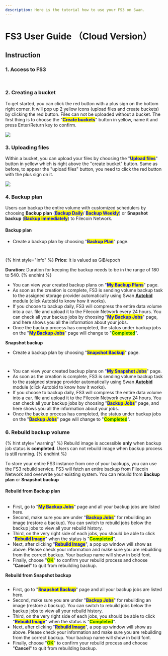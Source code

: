 ```yaml
---
description: Here is the tutorial how to use your FS3 on Swan.
---
```


# FS3 User Guide （Cloud Version）

## Instruction

### 1. Access to FS3

<figure><img src="../.gitbook/assets/截圖 2022-08-30 下午3.58.19.png" alt=""><figcaption></figcaption></figure>

<figure><img src="../.gitbook/assets/截圖 2022-08-30 下午4.01.08.png" alt=""><figcaption></figcaption></figure>

### 2.  Creating a bucket

To get started, you can click the red button with a plus sign on the bottom right corner. It will pop up 2 yellow icons (upload files and create buckets) by clicking the red button. Files can not be uploaded without a bucket. The first thing is to choose the "<mark style="color:blue;">**Create buckets**</mark>" button in yellow, name it and press Enter/Return key to confirm.&#x20;

![](../.gitbook/assets/WechatIMG284.jpeg)

### 3. Uploading files

Within a bucket, you can upload your files by choosing the "<mark style="color:blue;">**Upload files**</mark>" button in yellow which is right above the "create bucket" button. Same as before, to appear the "upload files" button, you need to click the red button with the plus sign on it.&#x20;

![](../.gitbook/assets/WeChat5cf513347fdac1e75f21ab1c684bb5e1.png)

### 4. Backup plan

Users can backup the entire volume with customized schedulers by choosing **Backup plan** (<mark style="color:blue;">**Backup Daily**</mark>/ <mark style="color:blue;">**Backup Weekly**</mark>) or **Snapshot backup** (<mark style="color:blue;">**Backup immediately**</mark>) to Filecoin Network.&#x20;

####

#### Backup plan

* Create a backup plan by choosing "<mark style="color:blue;">**Backup Plan**</mark>" page.&#x20;

<figure><img src="../.gitbook/assets/截圖 2022-08-30 下午4.35.29.png" alt=""><figcaption></figcaption></figure>

<figure><img src="../.gitbook/assets/截圖 2022-08-30 下午4.39.04.png" alt=""><figcaption></figcaption></figure>

{% hint style="info" %}
**Price**: It is valued as GiB/epoch

**Duration**: Duration for keeping the backup needs to be in the range of 180 to 540.&#x20;
{% endhint %}

* You can view your created backup plans on "<mark style="color:blue;">**My Backup Plans**</mark>" page.
* As soon as the creation is complete, FS3 is sending volume backup task to the assigned storage provider automatically using Swan [**Autobid**](https://docs.filswan.com/filswan-platform/overview/filswan-auction-system) module (click Autobid to know how it works).&#x20;
* If you choose to backup daily,  FS3 will compress the entire data volume into a car. file and upload it to the Filecoin Network every 24 hours. You can check all your backup jobs by choosing "<mark style="color:blue;">**My Backup Jobs**</mark>" page, and here shows you all the information about your jobs.
* Once the backup process has completed, the status under backup jobs on the "<mark style="color:blue;">**My Backup Jobs**</mark>" page will change to "<mark style="color:green;">**Completed**</mark>".



**Snapshot backup**

* Create a backup plan by choosing "<mark style="color:blue;">**Snapshot Backup**</mark>" page.

<figure><img src="../.gitbook/assets/截圖 2022-08-30 下午4.40.38.png" alt=""><figcaption></figcaption></figure>

<figure><img src="../.gitbook/assets/截圖 2022-08-30 下午4.42.51.png" alt=""><figcaption></figcaption></figure>

* You can view your created backup plans on "<mark style="color:blue;">**My Snapshot Jobs**</mark>" page.
* As soon as the creation is complete, FS3 is sending volume backup task to the assigned storage provider automatically using Swan [**Autobid**](https://docs.filswan.com/filswan-platform/overview/filswan-auction-system) module (click Autobid to know how it works).&#x20;
* If you choose to backup daily,  FS3 will compress the entire data volume into a car. file and upload it to the Filecoin Network every 24 hours. You can check all your backup jobs by choosing "<mark style="color:blue;">**Backup Jobs**</mark>" page, and here shows you all the information about your jobs.
* Once the backup process has completed, the status under backup jobs on the "<mark style="color:blue;">**Backup Jobs**</mark>" page will change to "<mark style="color:green;">**Completed**</mark>".

### 6. Rebuild backup volume&#x20;

{% hint style="warning" %}
Rebuild image is accessible **only** when backup job status is **completed**. Users can not rebuild image when backup process is still running.
{% endhint %}

To store your entire FS3 instance from one of your backups, you can use the FS3 rebuild service. FS3 will fetch an entire backup from Filecoin Network and overwrite your existing system.  You can rebuild from **Backup plan** or **Snapshot backup**



#### **Rebuild from Backup plan**

<figure><img src="../.gitbook/assets/截圖 2022-08-30 下午4.44.49.png" alt=""><figcaption></figcaption></figure>

* &#x20;First, go to "<mark style="color:blue;">**My Backup Jobs**</mark>" page and all your backup jobs are listed here.
* &#x20;Second, make sure you are under "<mark style="color:blue;">**Backup Jobs**</mark>" for rebuilding an image (restore a backup). You can switch to rebuild jobs below the backup jobs to view all your rebuild history.
* Third, on the very right side of each jobs, you should be able to click "<mark style="color:blue;">**Rebuild Image**</mark>" when the status is "<mark style="color:green;">**Completed**</mark>".
* Next, after clicking "<mark style="color:blue;">**Rebuild Image**</mark>", a pop up window will show as above. Please check your information and make sure you are rebuilding from the correct backup. Your backup name will show in bold font.&#x20;
* Finally, choose "<mark style="color:green;">**OK**</mark>" to confirm your rebuild process and choose "**Cancel**" to quit from rebuilding backup.&#x20;



**Rebuild from Snapshot backup**

<figure><img src="../.gitbook/assets/截圖 2022-08-30 下午4.48.18.png" alt=""><figcaption></figcaption></figure>

* First, go to "<mark style="color:blue;">**Snapshot Backup**</mark>" page and all your backup jobs are listed here.
* &#x20;Second, make sure you are under "<mark style="color:blue;">**Backup Jobs**</mark>" for rebuilding an image (restore a backup). You can switch to rebuild jobs below the backup jobs to view all your rebuild history.
* Third, on the very right side of each jobs, you should be able to click "<mark style="color:blue;">**Rebuild Image**</mark>" when the status is "<mark style="color:green;">**Completed**</mark>".
* Next, after clicking "<mark style="color:blue;">**Rebuild Image**</mark>", a pop up window will show as above. Please check your information and make sure you are rebuilding from the correct backup. Your backup name will show in bold font.&#x20;
* Finally, choose "<mark style="color:green;">**OK**</mark>" to confirm your rebuild process and choose "**Cancel**" to quit from rebuilding backup.&#x20;
